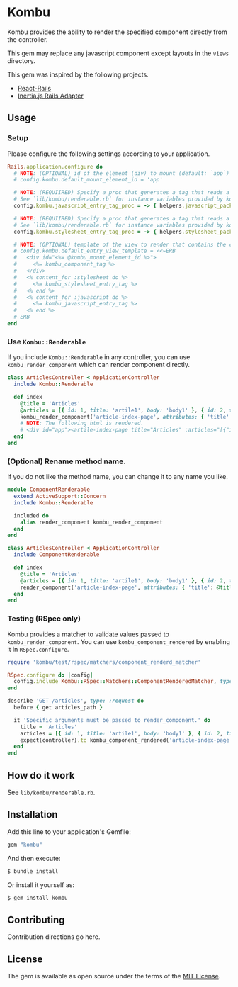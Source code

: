 # Kombu

Kombu provides the ability to render the specified component directly from the controller.

This gem may replace any javascript component except layouts in the `views` directory.

This gem was inspired by the following projects.

- [React-Rails](https://github.com/reactjs/react-rails)
- [Inertia.js Rails Adapter](https://github.com/inertiajs/inertia-rails)

## Usage

### Setup

Please configure the following settings according to your application.

```ruby
Rails.application.configure do
  # NOTE: (OPTIONAL) id of the element (div) to mount (default: `app`)
  # config.kombu.default_mount_element_id = 'app'

  # NOTE: (REQUIIRED) Specify a proc that generates a tag that reads a javascript entry.
  # See `lib/kombu/renderable.rb` for instance variables provided by kombu that can be used within proc.
  config.kombu.javascript_entry_tag_proc = -> { helpers.javascript_pack_tag(@entry, defer: true) }

  # NOTE: (REQUIIRED) Specify a proc that generates a tag that reads a css entry.
  # See `lib/kombu/renderable.rb` for instance variables provided by kombu that can be used within proc.
  config.kombu.stylesheet_entry_tag_proc = -> { helpers.stylesheet_pack_tag(@entry) }

  # NOTE: (OPTIONAL) template of the view to render that contains the component. (default: See below)
  # config.kombu.default_entry_view_template = <<~ERB
  #   <div id="<%= @kombu_mount_element_id %>">
  #     <%= kombu_component_tag %>
  #   </div>
  #   <% content_for :stylesheet do %>
  #     <%= kombu_stylesheet_entry_tag %>
  #   <% end %>
  #   <% content_for :javascript do %>
  #     <%= kombu_javascript_entry_tag %>
  #   <% end %>
  # ERB
end
```

### Use `Kombu::Renderable`

If you include `Kombu::Renderable` in any controller, you can use `kombu_render_component` which can render component directly.

```ruby
class ArticlesController < ApplicationController
  include Kombu::Renderable

  def index
    @title = 'Articles'
    @articles = [{ id: 1, title: 'artile1', body: 'body1' }, { id: 2, title: 'artile2', body: 'body2' }]
    kombu_render_component('article-index-page', attributes: { 'title': @title, ':articles': @articles.to_json })
    # NOTE: The following html is rendered.
    # <div id="app"><artile-index-page title="Articles" :articles="[{"id":1,"title":"artile1","body":"body1"},{"id":2,"title":"artile2","body":"body2"}]"></artile-index-page></div>
  end
end
```

### (Optional) Rename method name.

If you do not like the method name, you can change it to any name you like.

```ruby
module ComponentRenderable
  extend ActiveSupport::Concern
  include Kombu::Renderable

  included do
    alias render_component kombu_render_component
  end
end
```

```ruby
class ArticlesController < ApplicationController
  include ComponentRenderable

  def index
    @title = 'Articles'
    @articles = [{ id: 1, title: 'artile1', body: 'body1' }, { id: 2, title: 'artile2', body: 'body2' }]
    render_component('article-index-page', attributes: { 'title': @title, ':articles': @articles.to_json })
  end
end
```

### Testing (RSpec only)

Kombu provides a matcher to validate values passed to `kombu_render_component`.
You can use `kombu_component_rendered` by enabling it in `RSpec.configure`.

```ruby
require 'kombu/test/rspec/matchers/component_renderd_matcher'

RSpec.configure do |config|
  config.include Kombu::RSpec::Matchers::ComponentRenderedMatcher, type: :request
end
```

```ruby
describe 'GET /articles', type: :request do
  before { get articles_path }

  it 'Specific arguments must be passed to render_component.' do
    title = 'Articles'
    articles = [{ id: 1, title: 'artile1', body: 'body1' }, { id: 2, title: 'artile2', body: 'body2' }]
    expect(controller).to kombu_component_rendered('article-index-page', attributes: { 'title': title, ':articles': articles.to_json })
  end
end
```

## How do it work

See `lib/kombu/renderable.rb`.

## Installation

Add this line to your application's Gemfile:

```ruby
gem "kombu"
```

And then execute:

```bash
$ bundle install
```

Or install it yourself as:

```bash
$ gem install kombu
```

## Contributing

Contribution directions go here.

## License

The gem is available as open source under the terms of the [MIT License](https://opensource.org/licenses/MIT).
